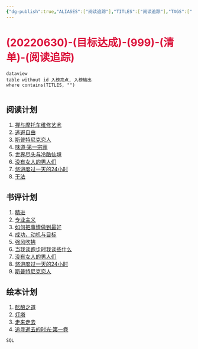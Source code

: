 ```yaml
---
{"dg-publish":true,"ALIASES":["阅读追踪"],"TITLES":["阅读追踪"],"TAGS":["09总结复盘/目标达成"],"量子榜单":[0],"任务状态":["加载"],"任务评级":[1],"任务类型":["执行清单"],"对接人员":["徐海权"],"计划时间":[20220630],"完成时间":[],"permalink":"/6-000/6-003/x-20220630-999/","dgHomeLink":true,"dgPassFrontmatter":true}
---
```



# <font color=#DC143C>(20220630)-(目标达成)-(999)-(清单)-(阅读追踪)</font>

```
dataview
table without id 入榜亮点, 入榜输出
where contains(TITLES, "")
```

```toc
```

## 阅读计划
1. [禅与摩托车维修艺术](https://book.douban.com/subject/6811366/)
2. [逃避自由](https://book.douban.com/subject/26418475/)
3. [斯普特尼克恋人](https://book.douban.com/subject/3168468/)
4. [味道·第一宗罪](https://book.douban.com/subject/20499702/)
5. [世界尽头与冷酷仙境](https://book.douban.com/subject/2158161/)
6. [没有女人的男人们](https://book.douban.com/subject/26286208/)
7. [悠游度过一天的24小时](https://book.douban.com/subject/4243207/)
8. [干法](https://book.douban.com/subject/26648884/)

## 书评计划
1. [精进](https://book.douban.com/subject/26761696/)
2. [专业主义](https://book.douban.com/subject/5322646/)
3. [如何把事情做到最好](https://book.douban.com/subject/25830853/)
4. [成功，动机与目标](https://book.douban.com/subject/22994632/)
5. [强风吹拂](https://book.douban.com/subject/26210487/)
6. [当我谈跑步时我谈些什么](https://book.douban.com/subject/3369600/)
7. [没有女人的男人们](https://book.douban.com/subject/26286208/)
8. [悠游度过一天的24小时](https://book.douban.com/subject/4243207/)
9. [斯普特尼克恋人](https://book.douban.com/subject/25869267/)

## 绘本计划
1. [酝酿之道](https://book.douban.com/subject/26909607/)
2. [灯塔](https://book.douban.com/subject/26695174/)
3. [走来走去](https://book.douban.com/subject/26796558/)
4. [追寻逝去的时光·第一卷](https://book.douban.com/subject/27194720/)


```SQL```